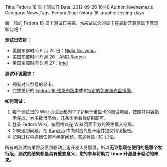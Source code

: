 Title: Fedora 18 显卡测试日
Date: 2012-09-26 10:48
Author: lovenemesis
Category: News
Tags: Fedora
Slug: fedora-18-graphic-testing-days

新一轮的 Fedora 18
显卡测试日来临，快来试试您的显卡在最新开源驱动下表现如何吧！

**测试日安排：**

-   美国东部时间 9 月 25 日：[Nidia
    Nouveau](https://fedoraproject.org/wiki/Test_Day:2012-09-25_Nouveau)。
-   美国东部时间 9 月 26：[AMD
    Radeon](https://fedoraproject.org/wiki/Test_Day:2012-09-26_Radeon)
-   美国东部时间 9 月
    27：[Intel](https://fedoraproject.org/wiki/Test_Day:2012-09-27_Intel)

**测试环境需求：**

-   拥有对应型号的显卡。
-   完整更新的 [Fedora 18
    预发布版本](http://fedoraproject.org/zh_CN/get-prerelease)或者[特定的免安装光盘镜像](http://adamwill.fedorapeople.org/graphics_test_week_20120924/20120924-test_days-x86_64.iso)。

**如何测试：**

1.  每个测试日的 Wiki
    页面上都列举了适用于该显卡的测试项目，按照其内容指示完成，大多数很简单，几条命令看看结果即可。
2.  登录 Fedora Wiki，按照格式在 Wiki 页面下方的表格填入结果。
3.  如果遇到问题，在 [Bugzilla](https://bugzilla.redhat.com)
    中向对应的显卡组件提交错误报告。
4.  如果过程中遇到任何不确定问题，欢迎[登录 IRC
    讨论](http://webchat.freenode.net/?channels=fedora-test-day)。

所有的测试结果将反馈到驱动上游开发人员那里，所以**无论您现在使用的是哪个发行版，测试的结果都是具有重要意义，您的参与将助力
Linux 开源显卡驱动的未来。**
